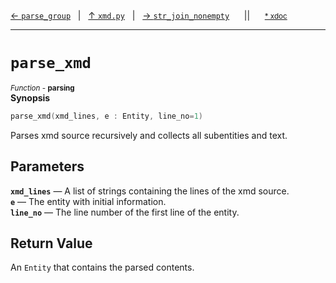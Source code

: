 [&#8592; `parse_group`](xmd.py--parse_group.md)&nbsp;&nbsp;&nbsp;|&nbsp;&nbsp;&nbsp;[&#8593; `xmd.py`](xmd.py.md)&nbsp;&nbsp;&nbsp;|&nbsp;&nbsp;&nbsp;[&#8594; `str_join_nonempty`](xmd.py--str_join_nonempty.md)&nbsp;&nbsp;&nbsp;&nbsp;&nbsp;&nbsp;||&nbsp;&nbsp;&nbsp;&nbsp;&nbsp;&nbsp;<small>[\* xdoc](../xdoc/xmd.py.xmd#L200)</small>
***

# `parse_xmd`
<small>*Function* - **parsing**</small>  
**Synopsis**

```cpp
parse_xmd(xmd_lines, e : Entity, line_no=1)
```

Parses xmd source recursively and collects all subentities and text.


## Parameters
**`xmd_lines`** &#8213; A list of strings containing the lines of the xmd source.  
**`e`** &#8213; The entity with initial information.  
**`line_no`** &#8213; The line number of the first line of the entity.  
## Return Value

An `Entity` that contains the parsed contents.


